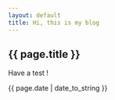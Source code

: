 ```yaml
---
layout: default
title: Hi, this is my blog
---
```


<h2>{{ page.title }}</h2>
<p>Have a test !</p>
<p>{{ page.date | date_to_string }}</p>
